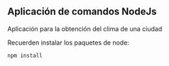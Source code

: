 ## Aplicación de comandos NodeJs

Aplicación para la obtención del clima de una ciudad 

Recuerden instalar los paquetes de node:

```
npm install
```